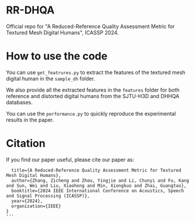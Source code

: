 # RR-DHQA
Official repo for "A Reduced-Reference Quality Assessment Metric for Textured Mesh Digital Humans", ICASSP 2024.

# How to use the code

You can use `get_featrures.py` to extract the features of the textured mesh digital human in the `sample_dh` folder.

We also provide all the extracted features in the `features` folder for both reference and distorted digital humans from the SJTU-H3D and DHHQA databases.

You can use the `performance.py` to quickly reproduce the experimental results in the paper.


# Citation
If you find our paper useful, please cite our paper as:
```@inproceedings{zhang2024reduced,
  title={A Reduced-Reference Quality Assessment Metric for Textured Mesh Digital Humans},
  author={Zhang, Zicheng and Zhou, Yingjie and Li, Chunyi and Fu, Kang and Sun, Wei and Liu, Xiaohong and Min, Xiongkuo and Zhai, Guangtao},
  booktitle={2024 IEEE International Conference on Acoustics, Speech and Signal Processing (ICASSP)},
  year={2024},
  organization={IEEE}
}
'''
